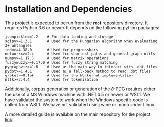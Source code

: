 # Installation and Dependencies

This project is expected to be run from the **root** repository directory. It requires Python 3.6 or newer.
It depends on the following python packages:

```
jsonpickle==1.2    # For data loading and storage
scipy>=1.3.1       # Used for the Hungarian algorithm when evaluating 3+ untangles
tqdm>=4.38.0       # Used for progressbars
networkx>=2.4      # Used for shortest-paths and general graph utils
numpy>=1.17.3      # Used for matrix operations
fuzzywuzzy>=0.17.0 # Used for fuzzy string matching
pygraphviz>=1.6    # Used as the main way to interact with .dot files
pydot>=1.4.1       # Used as a fall-back method to read .dot files
grakel>=0.1a6      # Used for the WL-kernel implementation
nltk>=3.4.4        # Used for tokenisation
```

Additionally, corpus generation or generation of the 𝛿-PDG requires either the use of a MS Windows machine with .NET 4.5 or newer or WSL1. 
We have validated the system to work when the Windows specific code is called from WSL1. We have not validated using wine or mono under Linux.

A more detailed guide is available on the main repository for the project: [link](https://github.com/PPPI/Flexeme).